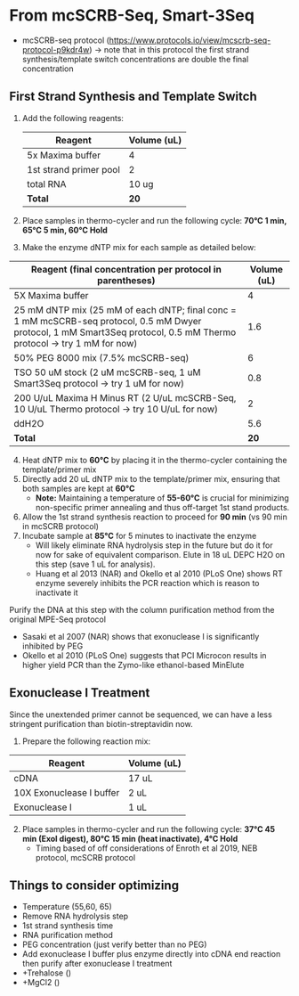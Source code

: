 # From mcSCRB-Seq, Smart-3Seq

- mcSCRB-seq protocol (https://www.protocols.io/view/mcscrb-seq-protocol-p9kdr4w) -> note that in this protocol the first strand synthesis/template switch concentrations are double the final concentration

## First Strand Synthesis and Template Switch

1. Add the following reagents:

   | Reagent                | Volume (uL) |
   | ---------------------- | ----------- |
   | 5x Maxima buffer       | 4           |
   | 1st strand primer pool | 2           |
   | total RNA              | 10 ug       |
   | **Total**              | **20**      |

2. Place samples in thermo-cycler and run the following cycle:  **70°C 1 min, 65°C 5 min, 60°C Hold**

3. Make the enzyme dNTP mix for each sample as detailed below:

| Reagent (final concentration per protocol in parentheses)    | Volume (uL) |
| ------------------------------------------------------------ | ----------- |
| 5X Maxima buffer                                             | 4           |
| 25 mM dNTP mix (25 mM of each dNTP; final conc = 1 mM mcSCRB-seq protocol, 0.5 mM Dwyer protocol, 1 mM Smart3Seq protocol, 0.5 mM Thermo protocol -> try 1 mM for now) | 1.6         |
| 50% PEG 8000 mix (7.5% mcSCRB-seq)                           | 6           |
| TSO 50 uM stock (2 uM mcSCRB-seq, 1 uM Smart3Seq protocol -> try 1 uM for now) | 0.8         |
| 200 U/uL Maxima H Minus RT (2 U/uL mcSCRB-Seq, 10 U/uL Thermo protocol -> try 10 U/uL for now) | 2           |
| ddH2O                                                        | 5.6         |
| **Total**                                                    | **20**      |

4. Heat dNTP mix to **60°C** by placing it in the thermo-cycler containing the template/primer mix
5. Directly add 20 uL dNTP mix to the template/primer mix, ensuring that both samples are kept at **60°C**
   - **Note:** Maintaining a temperature of **55-60°C** is crucial for minimizing non-specific primer annealing and thus off-target 1st stand products.
6. Allow the 1st strand synthesis reaction to proceed for **90 min** (vs 90 min in mcSCRB protocol)
7. Incubate sample at **85°C** for 5 minutes to inactivate the enzyme
   - Will likely eliminate RNA hydrolysis step in the future but do it for now for sake of equivalent comparison. Elute in 18 uL DEPC H2O on this step (save 1 uL for analysis).
   - Huang et al 2013 (NAR) and Okello et al 2010 (PLoS One) shows RT enzyme severely inhibits the PCR reaction which is reason to inactivate it

Purify the DNA at this step with the column purification method from the original MPE-Seq protocol

- Sasaki et al 2007 (NAR) shows that exonuclease I is significantly inhibited by PEG
- Okello et al 2010 (PLoS One) suggests that PCI Microcon results in higher yield PCR than the Zymo-like ethanol-based MinElute

## Exonuclease I Treatment

Since the unextended primer cannot be sequenced, we can have a less stringent purification than biotin-streptavidin now.

1. Prepare the following reaction mix:

| Reagent                  | Volume (uL) |
| ------------------------ | ----------- |
| cDNA                     | 17 uL       |
| 10X Exonuclease I buffer | 2 uL        |
| Exonuclease I            | 1 uL        |

2. Place samples in thermo-cycler and run the following cycle: **37°C 45 min (ExoI digest), 80°C 15 min (heat inactivate), 4°C Hold**
   - Timing based of off considerations of Enroth et al 2019, NEB protocol, mcSCRB protocol

## Things to consider optimizing

- Temperature (55,60, 65)
- Remove RNA hydrolysis step
- 1st strand synthesis time
- RNA purification method
- PEG concentration (just verify better than no PEG)
- Add exonuclease I buffer plus enzyme directly into cDNA end reaction then purify after exonuclease I treatment
- +Trehalose ()
- +MgCl2 ()